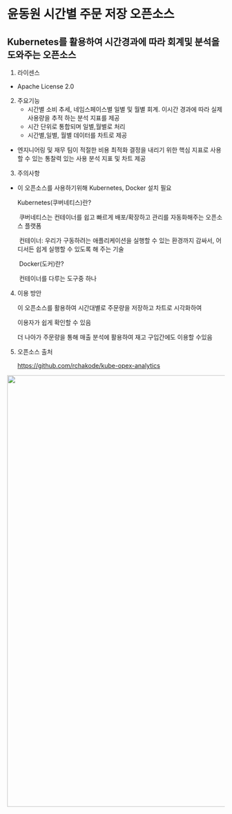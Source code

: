 # 윤동원 시간별 주문 저장 오픈소스



## Kubernetes를 활용하여 시간경과에 따라 회계및 분석을 도와주는 오픈소스



1. 라이센스
   
- Apache License 2.0
  
2. 주요기능
   + 시간별 소비 추세, 네임스페이스별 일별 및 월별 회계. 이시간 경과에 따라 실제 사용량을 추적 하는 분석 지표를 제공
   + 시간 단위로 통합되며 일별,월별로 처리
   + 시간별,일별, 월별 데이터를 차트로 제공
+  엔지니어링 및 재무 팀이 적절한 비용 최적화 결정을 내리기 위한 핵심 지표로 사용할 수 있는 통찰력 있는 사용 분석 지표 및 차트 제공
   
3. 주의사항
   
- 이 오픈소스를 사용하기위해 Kubernetes, Docker 설치 필요
  
     Kubernetes(쿠버네티스)란?
   
     ​	쿠버네티스는 컨테이너를 쉽고 빠르게 배포/확장하고 관리를 자동화해주는 오픈소스 플랫폼
   
     ​	컨테이너: 우리가 구동하려는 애플리케이션을 실행할 수 있는 환경까지 감싸서, 어디서든 쉽게 실행할 수 있도록 해 주는 기술
   
     ​	Docker(도커)란?
   
     ​	컨테이너를 다루는 도구중 하나

4. 이용 방안

   이 오픈소스를 활용하여 시간대별로 주문량을 저장하고 차트로 시각화하여

   이용자가 쉽게 확인할 수 있음

   더 나아가 주문량을 통해 매출 분석에 활용하여 재고 구입간에도 이용할 수있음
   
5. 오픈소스 출처

   https://github.com/rchakode/kube-opex-analytics
   
 <img src="http://gitgub.com/hs-1971188-yundongwon/project/main/image.png" width="1000" height="1000">
   
   
